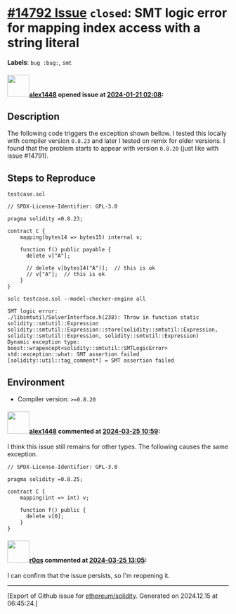 # [\#14792 Issue](https://github.com/ethereum/solidity/issues/14792) `closed`: SMT logic error for mapping index access with a string literal
**Labels**: `bug :bug:`, `smt`


#### <img src="https://avatars.githubusercontent.com/u/148193765?v=4" width="50">[alex1448](https://github.com/alex1448) opened issue at [2024-01-21 02:08](https://github.com/ethereum/solidity/issues/14792):

## Description

The following code triggers the exception shown bellow. I tested this locally with compiler version ```0.8.23``` and later I tested on remix for older versions. I found that the problem starts to appear with version ```0.8.20``` (just like with issue #14791).

## Steps to Reproduce

```testcase.sol```

```solidity
// SPDX-License-Identifier: GPL-3.0

pragma solidity =0.8.23;

contract C {
    mapping(bytes14 => bytes15) internal v;

    function f() public payable {
      delete v["A"];

      // delete v[bytes14("A")];  // this is ok
      // v["A"];  // this is ok
    }
}

```

```
solc testcase.sol --model-checker-engine all
```

```
SMT logic error:
./libsmtutil/SolverInterface.h(238): Throw in function static solidity::smtutil::Expression solidity::smtutil::Expression::store(solidity::smtutil::Expression, solidity::smtutil::Expression, solidity::smtutil::Expression)
Dynamic exception type: boost::wrapexcept<solidity::smtutil::SMTLogicError>
std::exception::what: SMT assertion failed
[solidity::util::tag_comment*] = SMT assertion failed
```

## Environment

- Compiler version: ```>=0.8.20```

#### <img src="https://avatars.githubusercontent.com/u/148193765?v=4" width="50">[alex1448](https://github.com/alex1448) commented at [2024-03-25 10:59](https://github.com/ethereum/solidity/issues/14792#issuecomment-2017733734):

I think this issue still remains for other types. The following causes the same exception.

```solidity
// SPDX-License-Identifier: GPL-3.0

pragma solidity =0.8.25;

contract C {
    mapping(int => int) v;

    function f() public {
      delete v[0];
    }
}

```

#### <img src="https://avatars.githubusercontent.com/u/457348?u=e02c93e6d98c1154952140a8d5af50d9d5ca59c9&v=4" width="50">[r0qs](https://github.com/r0qs) commented at [2024-03-25 13:05](https://github.com/ethereum/solidity/issues/14792#issuecomment-2017968292):

I can confirm that the issue persists, so I'm reopening it.


-------------------------------------------------------------------------------



[Export of Github issue for [ethereum/solidity](https://github.com/ethereum/solidity). Generated on 2024.12.15 at 06:45:24.]
